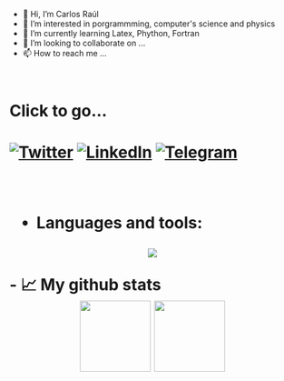 - 👋 Hi, I’m Carlos Raúl
- 👀 I’m interested in porgrammming, computer's science and physics
- 🌱 I’m currently learning Latex, Phython, Fortran 
- 💞️ I’m looking to collaborate on ...
- 📫 How to reach me ...
<br>
<h1> Click to go...<h1> 


[![Twitter][1.2]][1] [![LinkedIn][2.2]][2] [![Telegram][4.2]][4]

[1.2]: https://s4.uupload.ir/files/twitter_prkb.png
[2.2]: https://s4.uupload.ir/files/linkedin_amwn.png
[4.2]: https://s4.uupload.ir/files/telegram_q47u.png

[1]: https://twitter.com/Carlos_CrlsPrm
[2]: https://www.linkedin.com/in/carlos-ra%C3%BAl-primo-sapillado-b2b86624b/
[4]: https://telegram.me/Carlos_Raul_CrlsRl


<br>

- Languages and tools:  

<p align="center">
  <a href="https://skillicons.dev">
    <img src="https://skillicons.dev/icons?i=bash,linux,git,github,vscode,vim,neovim,latex,fortran,py,ai,ps" />
  </a>
</p>
- 📈 My github stats

<div align="center">
  <img height="125px" src="https://github-readme-stats.vercel.app/api?username=CrlsPrm&show_icons=true&theme=dark" />
  <img height="125px" src="https://github-readme-stats.vercel.app/api/top-langs/?username=CrlsPrm&hide=html&layout=compact&theme=dark" />
 </div>
<!---
CrlsPrm/CrlsPrm is a ✨ special ✨ repository because its `README.md` (this file) appears on your GitHub profile.
You can click the Preview link to take a look at your changes.
--->

